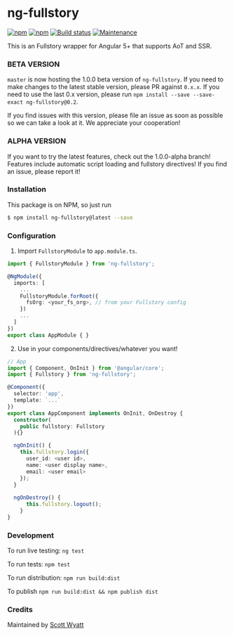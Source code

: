 # ng-fullstory

[![npm](https://img.shields.io/npm/v/ng-fullstory.svg)](https://www.npmjs.com/package/ng-fullstory)
[![npm](https://img.shields.io/npm/dm/ng-fullstory.svg)](https://www.npmjs.com/ng-fullstory)
[![Build status][ci-image]][ci-url]
[![Maintenance](https://img.shields.io/maintenance/yes/2018.svg)]()

This is an Fullstory wrapper for Angular 5+ that supports AoT and SSR.

### BETA VERSION

`master` is now hosting the 1.0.0 beta version of `ng-fullstory`. If you need to make changes to the latest stable version, please PR against `0.x.x`. If you need to use the last 0.x version, please run `npm install --save --save-exact ng-fullstory@0.2`.

If you find issues with this version, please file an issue as soon as possible so we can take a look at it. We appreciate your cooperation!

### ALPHA VERSION
If you want to try the latest features, check out the 1.0.0-alpha branch! Features include automatic script loading and fullstory directives! If you find an issue, please report it!

### Installation

This package is on NPM, so just run
 ```sh
$ npm install ng-fullstory@latest --save
 ```

### Configuration

1. Import `FullstoryModule` to `app.module.ts`.

```ts
import { FullstoryModule } from 'ng-fullstory';

@NgModule({
  imports: [
    ...
    FullstoryModule.forRoot({
      fsOrg: <your_fs_org>, // from your Fullstory config
    })
    ...
  ]
})
export class AppModule { }
```

2. Use in your components/directives/whatever you want!

```ts
// App
import { Component, OnInit } from '@angular/core';
import { Fullstory } from 'ng-fullstory';

@Component({
  selector: 'app',
  template: `...`
})
export class AppComponent implements OnInit, OnDestroy {
  constructor(
    public fullstory: Fullstory
  ){}

  ngOnInit() {
    this.fullstory.login({
      user_id: <user id>,
      name: <user display name>,
      email: <user email>
    });
  }
  
  ngOnDestroy() {
      this.fullstory.logout();
    }
}
```

### Development
To run live testing: `ng test`

To run tests: `npm test`

To run distribution: `npm run build:dist`

To publish `npm run build:dist && npm publish dist`


### Credits
Maintained by [Scott Wyatt](https://github.com/scott-wyatt)


[ci-image]: https://img.shields.io/circleci/project/github/CaliStyle/ng-fullstory/master.svg
[ci-url]: https://circleci.com/gh/CaliStyle/ng-fullstory/tree/master
